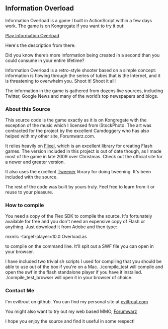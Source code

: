 ## Information Overload

Information Overload is a game I built in ActionScript within a few days work. The game is on Kongregate if you want to try it out:

[Play Information Overload](http://www.kongregate.com/games/EvilTrout/information-overload)

Here's the description from there:

Did you know there’s more information being created in a second than you could consume in your entire lifetime?

Information Overload is a retro-style shooter based on a simple concept: information is flowing through the series of tubes that is the Internet, and it is threatening to overwhelm you. Shoot it! Shoot it all!

The information in the game is gathered from dozens live sources, including Twitter, Google News and many of the world’s top newspapers and blogs.

### About this Source

This source code is the game exactly as it is on Kongregate with the exception of the music which I licensed from iStockPhoto. The art was contracted for the project by the excellent Camdoggery who has also helped with my other site, Forumwarz.com.

It relies heavily on [Flixel](http://flixel.org/), which is an excellent library for creating Flash games. The version included in this project is out of date though, as I made most of the game in late 2009 over Christmas. Check out the official site for a newer and greater version.

It also uses the excellent [Tweener](http://code.google.com/p/tweener/) library for doing tweening. It's been included with the source.

The rest of the code was built by yours truly. Feel free to learn from it or reuse to your pleasure.

### How to compile

You need a copy of the Flex SDK to compile the source. It's fortunately available for free and you don't need an expensive copy of Flash or anything.
Just download it from Adobe and then type:

mxmlc -target-player=10.0 Overload.as

to compile on the command line. It'll spit out a SWF file you can open in your browser. 

I have included two trivial sh scripts I used for compiling that you should be able to use out of the box if you're on a Mac. ./compile_test will compile and open the swf in the flash standalone player if you have it installed. ./compile_test_browser will open it in your browser of choice.

### Contact Me

I'm eviltrout on github. You can find my personal site at [eviltrout.com](http://eviltrout.com)

You might also want to try out my web based MMO, [Forumwarz](http://www.forumwarz.com)

I hope you enjoy the source and find it useful in some respect!
